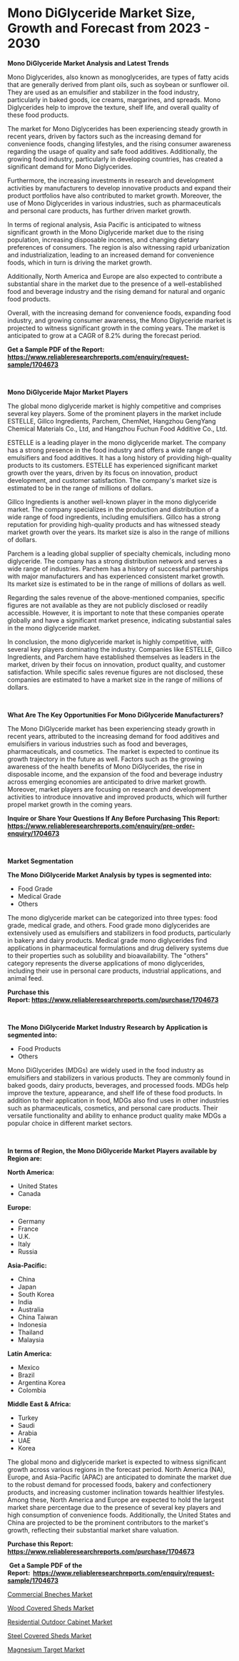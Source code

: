 <p><h1>Mono DiGlyceride Market Size, Growth and Forecast from 2023 - 2030</h1></p><p><strong>Mono DiGlyceride Market Analysis and Latest Trends</strong></p>
<p><p>Mono Diglycerides, also known as monoglycerides, are types of fatty acids that are generally derived from plant oils, such as soybean or sunflower oil. They are used as an emulsifier and stabilizer in the food industry, particularly in baked goods, ice creams, margarines, and spreads. Mono Diglycerides help to improve the texture, shelf life, and overall quality of these food products.</p><p>The market for Mono Diglycerides has been experiencing steady growth in recent years, driven by factors such as the increasing demand for convenience foods, changing lifestyles, and the rising consumer awareness regarding the usage of quality and safe food additives. Additionally, the growing food industry, particularly in developing countries, has created a significant demand for Mono Diglycerides.</p><p>Furthermore, the increasing investments in research and development activities by manufacturers to develop innovative products and expand their product portfolios have also contributed to market growth. Moreover, the use of Mono Diglycerides in various industries, such as pharmaceuticals and personal care products, has further driven market growth.</p><p>In terms of regional analysis, Asia Pacific is anticipated to witness significant growth in the Mono Diglyceride market due to the rising population, increasing disposable incomes, and changing dietary preferences of consumers. The region is also witnessing rapid urbanization and industrialization, leading to an increased demand for convenience foods, which in turn is driving the market growth.</p><p>Additionally, North America and Europe are also expected to contribute a substantial share in the market due to the presence of a well-established food and beverage industry and the rising demand for natural and organic food products.</p><p>Overall, with the increasing demand for convenience foods, expanding food industry, and growing consumer awareness, the Mono Diglyceride market is projected to witness significant growth in the coming years. The market is anticipated to grow at a CAGR of 8.2% during the forecast period.</p></p>
<p><strong>Get a Sample PDF of the Report:&nbsp; <a href="https://www.reliableresearchreports.com/enquiry/request-sample/1704673">https://www.reliableresearchreports.com/enquiry/request-sample/1704673</a></strong></p>
<p>&nbsp;</p>
<p><strong>Mono DiGlyceride Major Market Players</strong></p>
<p><p>The global mono diglyceride market is highly competitive and comprises several key players. Some of the prominent players in the market include ESTELLE, Gillco Ingredients, Parchem, ChemNet, Hangzhou GengYang Chemical Materials Co., Ltd, and Hangzhou Fuchun Food Additive Co., Ltd.</p><p>ESTELLE is a leading player in the mono diglyceride market. The company has a strong presence in the food industry and offers a wide range of emulsifiers and food additives. It has a long history of providing high-quality products to its customers. ESTELLE has experienced significant market growth over the years, driven by its focus on innovation, product development, and customer satisfaction. The company's market size is estimated to be in the range of millions of dollars.</p><p>Gillco Ingredients is another well-known player in the mono diglyceride market. The company specializes in the production and distribution of a wide range of food ingredients, including emulsifiers. Gillco has a strong reputation for providing high-quality products and has witnessed steady market growth over the years. Its market size is also in the range of millions of dollars.</p><p>Parchem is a leading global supplier of specialty chemicals, including mono diglyceride. The company has a strong distribution network and serves a wide range of industries. Parchem has a history of successful partnerships with major manufacturers and has experienced consistent market growth. Its market size is estimated to be in the range of millions of dollars as well.</p><p>Regarding the sales revenue of the above-mentioned companies, specific figures are not available as they are not publicly disclosed or readily accessible. However, it is important to note that these companies operate globally and have a significant market presence, indicating substantial sales in the mono diglyceride market.</p><p>In conclusion, the mono diglyceride market is highly competitive, with several key players dominating the industry. Companies like ESTELLE, Gillco Ingredients, and Parchem have established themselves as leaders in the market, driven by their focus on innovation, product quality, and customer satisfaction. While specific sales revenue figures are not disclosed, these companies are estimated to have a market size in the range of millions of dollars.</p></p>
<p>&nbsp;</p>
<p><strong>What Are The Key Opportunities For Mono DiGlyceride Manufacturers?</strong></p>
<p><p>The Mono DiGlyceride market has been experiencing steady growth in recent years, attributed to the increasing demand for food additives and emulsifiers in various industries such as food and beverages, pharmaceuticals, and cosmetics. The market is expected to continue its growth trajectory in the future as well. Factors such as the growing awareness of the health benefits of Mono DiGlycerides, the rise in disposable income, and the expansion of the food and beverage industry across emerging economies are anticipated to drive market growth. Moreover, market players are focusing on research and development activities to introduce innovative and improved products, which will further propel market growth in the coming years.</p></p>
<p><strong>Inquire or Share Your Questions If Any Before Purchasing This Report: <a href="https://www.reliableresearchreports.com/enquiry/pre-order-enquiry/1704673">https://www.reliableresearchreports.com/enquiry/pre-order-enquiry/1704673</a></strong></p>
<p>&nbsp;</p>
<p><strong>Market Segmentation</strong></p>
<p><strong>The Mono DiGlyceride Market Analysis by types is segmented into:</strong></p>
<p><ul><li>Food Grade</li><li>Medical Grade</li><li>Others</li></ul></p>
<p><p>The mono diglyceride market can be categorized into three types: food grade, medical grade, and others. Food grade mono diglycerides are extensively used as emulsifiers and stabilizers in food products, particularly in bakery and dairy products. Medical grade mono diglycerides find applications in pharmaceutical formulations and drug delivery systems due to their properties such as solubility and bioavailability. The "others" category represents the diverse applications of mono diglycerides, including their use in personal care products, industrial applications, and animal feed.</p></p>
<p><strong>Purchase this Report:&nbsp;<a href="https://www.reliableresearchreports.com/purchase/1704673">https://www.reliableresearchreports.com/purchase/1704673</a></strong></p>
<p>&nbsp;</p>
<p><strong>The Mono DiGlyceride Market Industry Research by Application is segmented into:</strong></p>
<p><ul><li>Food Products</li><li>Others</li></ul></p>
<p><p>Mono DiGlycerides (MDGs) are widely used in the food industry as emulsifiers and stabilizers in various products. They are commonly found in baked goods, dairy products, beverages, and processed foods. MDGs help improve the texture, appearance, and shelf life of these food products. In addition to their application in food, MDGs also find uses in other industries such as pharmaceuticals, cosmetics, and personal care products. Their versatile functionality and ability to enhance product quality make MDGs a popular choice in different market sectors.</p></p>
<p>&nbsp;</p>
<p><strong>In terms of Region, the Mono DiGlyceride Market Players available by Region are:</strong></p>
<p>
    <p> <strong> North America: </strong>
        <ul>
            <li>United States</li>
            <li>Canada</li>
        </ul>
        </p> 
    <p> <strong> Europe: </strong>
        <ul>
            <li>Germany</li>
            <li>France</li>
            <li>U.K.</li>
            <li>Italy</li>
            <li>Russia</li>
        </ul>
        </p> 
    <p> <strong> Asia-Pacific: </strong>
        <ul>
            <li>China</li>
            <li>Japan</li>
            <li>South Korea</li>
            <li>India</li>
            <li>Australia</li>
            <li>China Taiwan</li>
            <li>Indonesia</li>
            <li>Thailand</li>
            <li>Malaysia</li>
        </ul>
        </p> 
    <p> <strong> Latin America: </strong>
        <ul>
            <li>Mexico</li>
            <li>Brazil</li>
            <li>Argentina Korea</li>
            <li>Colombia</li>
        </ul>
        </p> 
    <p> <strong> Middle East & Africa: </strong>
        <ul>
            <li>Turkey</li>
            <li>Saudi</li>
            <li>Arabia</li>
            <li>UAE</li>
            <li>Korea</li>
        </ul>
    </p>
    </p>
<p><p>The global mono and diglyceride market is expected to witness significant growth across various regions in the forecast period. North America (NA), Europe, and Asia-Pacific (APAC) are anticipated to dominate the market due to the robust demand for processed foods, bakery and confectionery products, and increasing customer inclination towards healthier lifestyles. Among these, North America and Europe are expected to hold the largest market share percentage due to the presence of several key players and high consumption of convenience foods. Additionally, the United States and China are projected to be the prominent contributors to the market's growth, reflecting their substantial market share valuation.</p></p>
<p><strong>Purchase this Report: <a href="https://www.reliableresearchreports.com/purchase/1704673">https://www.reliableresearchreports.com/purchase/1704673</a></strong></p>
<p>&nbsp;<strong>Get a Sample PDF of the Report:&nbsp;&nbsp;<a href="https://www.reliableresearchreports.com/enquiry/request-sample/1704673">https://www.reliableresearchreports.com/enquiry/request-sample/1704673</a></strong></p>
<p><strong></strong></p>
<p><p><a href="https://medium.com/@eltaroberts2662/commercial-bneches-market-analysis-its-cagr-market-segmentation-and-global-industry-overview-f5c4700a7c77">Commercial Bneches Market</a></p><p><a href="https://medium.com/@charityrice2662/decoding-wood-covered-sheds-market-metrics-market-share-trends-and-growth-patterns-571f01280a0a">Wood Covered Sheds Market</a></p><p><a href="https://medium.com/@lottierunte2662/residential-outdoor-cabinet-market-focuses-on-market-share-size-and-projected-forecast-till-2030-f701a737f053">Residential Outdoor Cabinet Market</a></p><p><a href="https://medium.com/@samirmayert107/steel-covered-sheds-market-research-report-its-history-and-forecast-2023-to-2030-3d9ea55e08bc">Steel Covered Sheds Market</a></p><p><a href="https://github.com/RickHolmes3/Market-Research-Report-List-2/blob/main/magnesium-target-market.md">Magnesium Target Market</a></p></p>